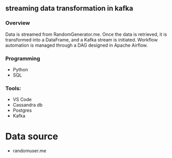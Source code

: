 
## streaming data transformation in kafka

### Overview
Data is streamed from RandomGenerator.me. Once the data is retrieved, it is transformed into a DataFrame, and a Kafka stream is initiated. Workflow automation is managed through a DAG designed in Apache Airflow.

### Programming
- Python
- SQL
  

### Tools:
- VS Code
- Cassandra db
- Postgres
- Kafka

# Data source
- randomuser.me
